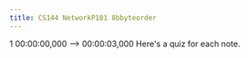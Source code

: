 ```yaml
---
title: CS144 NetworkP101 8bbyteorder
---
```


1
00:00:00,000 --> 00:00:03,000
Here's a quiz for each note.

